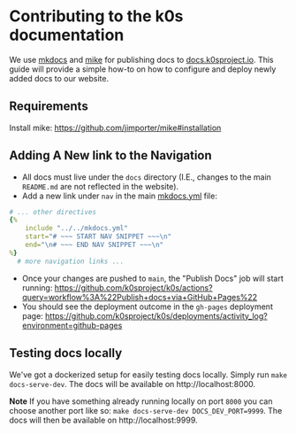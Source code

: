 <!--
SPDX-FileCopyrightText: 2020 k0s authors
SPDX-License-Identifier: CC-BY-SA-4.0
-->

# Contributing to the k0s documentation

We use [mkdocs](https://www.mkdocs.org) and [mike](https://github.com/jimporter/mike) for publishing docs to [docs.k0sproject.io](https://docs.k0sproject.io).
This guide will provide a simple how-to on how to configure and deploy newly added docs to our website.

## Requirements

Install mike: https://github.com/jimporter/mike#installation

## Adding A New link to the Navigation

- All docs must live under the `docs` directory (I.E., changes to the main `README.md` are not reflected in the website).
- Add a new link under `nav` in the main [mkdocs.yml](https://github.com/k0sproject/k0s/blob/main/mkdocs.yml) file:

```yaml
# ... other directives
{%
    include "../../mkdocs.yml"
    start="# ~~~ START NAV SNIPPET ~~~\n"
    end="\n# ~~~ END NAV SNIPPET ~~~\n"
%}
  # more navigation links ...
```

- Once your changes are pushed to `main`, the "Publish Docs" job will start running: https://github.com/k0sproject/k0s/actions?query=workflow%3A%22Publish+docs+via+GitHub+Pages%22
- You should see the deployment outcome in the `gh-pages` deployment page: https://github.com/k0sproject/k0s/deployments/activity_log?environment=github-pages

## Testing docs locally

We've got a dockerized setup for easily testing docs locally. Simply run
`make docs-serve-dev`. The docs will be available on http://localhost:8000.

**Note** If you have something already running locally on port `8000` you can
choose another port like so: `make docs-serve-dev DOCS_DEV_PORT=9999`. The docs
will then be available on http://localhost:9999.
